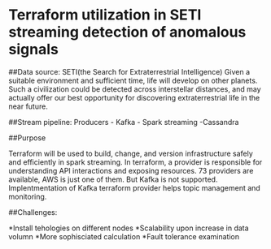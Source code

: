 # Terraform utilization in SETI streaming detection of anomalous signals

##Data source:
SETI(the Search for Extraterrestrial Intelligence) Given a suitable environment and sufficient time, life will develop on other planets. Such a civilization could be detected across interstellar distances, and may actually offer our best opportunity for discovering extraterrestrial life in the near future.

##Stream pipeline:
Producers - Kafka - Spark streaming -Cassandra

##Purpose

Terraform will be used to build, change, and version infrastructure safely and efficiently in spark streaming.
In terraform, a provider is responsible for understanding API interactions and exposing resources. 73 providers are available, AWS is just one of them. But Kafka is not supported. Implentmentation of Kafka terraform provider helps topic management and monitoring. 

##Challenges:

*Install tehologies on different nodes
*Scalability upon increase in data volumn
*More sophisciated calculation
*Fault tolerance examination
  